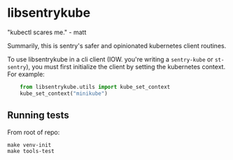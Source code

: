 # libsentrykube

"kubectl scares me." - matt

Summarily, this is sentry's safer and opinionated kubernetes client routines.

To use libsentrykube in a cli client (IOW. you're writing a `sentry-kube` or `st-sentry`), you must first initialize the client by setting the kubernetes context. For example:

```python
    from libsentrykube.utils import kube_set_context
    kube_set_context("minikube")
```

## Running tests

From root of repo:

```
make venv-init
make tools-test
```
